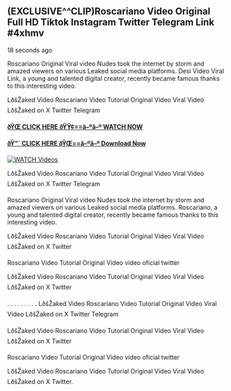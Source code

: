 ## (EXCLUSIVE^^CLIP)Roscariano Video Original Full HD Tiktok Instagram Twitter Telegram Link #4xhmv

18 seconds ago

Roscariano Original Viral video Nudes took the internet by storm and amazed viewers on various Leaked social media platforms. Desi Video Viral Link, a young and talented digital creator, recently became famous thanks to this interesting video.

LðšŽaked Video Roscariano Video Tutorial Original Video Viral Video LðšŽaked on X Twitter Telegram

**[ðŸŒ CLICK HERE ðŸŸ¢==â–ºâ–º WATCH NOW](https://clips-mediaa.blogspot.com/2025/02/video-viral-download.html)**

**[ðŸ”´ CLICK HERE ðŸŒ==â–ºâ–º Download Now](https://clips-mediaa.blogspot.com/2025/02/video-viral-download.html)**

[![WATCH Videos](https://i.imgur.com/dJHk4Zq.gif)](https://clips-mediaa.blogspot.com/2025/02/video-viral-download.html)

LðšŽaked Video Roscariano Video Tutorial Original Video Viral Video LðšŽaked on X Twitter Telegram

Roscariano Original Viral video Nudes took the internet by storm and amazed viewers on various Leaked social media platforms. Roscariano, a young and talented digital creator, recently became famous thanks to this interesting video.

LðšŽaked Video Roscariano Video Tutorial Original Video Viral Video LðšŽaked on X Twitter

Roscariano Video Tutorial Original Video video oficial twitter

LðšŽaked Video Roscariano Video Tutorial Original Video Viral Video LðšŽaked on X Twitter

. . . . . . . . . LðšŽaked Video Roscariano Video Tutorial Original Video Viral Video LðšŽaked on X Twitter Telegram

LðšŽaked Video Roscariano Video Tutorial Original Video Viral Video LðšŽaked on X Twitter

Roscariano Video Tutorial Original Video video oficial twitter

LðšŽaked Video Roscariano Video Tutorial Original Video Viral Video LðšŽaked on X Twitter.